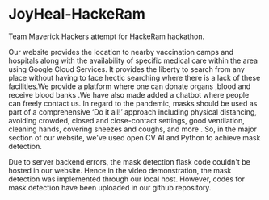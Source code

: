 # JoyHeal-HackeRam
Team Maverick Hackers attempt for HackeRam hackathon.

Our website provides the location to nearby vaccination camps and hospitals along with the availability of specific medical care within the area using Google Cloud Services. It provides the liberty to search from any place without having to face hectic searching where there is a lack of these facilities.We provide a platform where one can donate organs ,blood and receive blood banks .We have also made added a chatbot where people can freely contact us. In regard to the pandemic, masks should be used as part of a comprehensive ‘Do it all!’ approach including physical distancing, avoiding crowded, closed and close-contact settings, good ventilation, cleaning hands, covering sneezes and coughs, and more . So, in the major section of our website, we've used open CV AI and Python to achieve mask detection.

Due to server backend errors, the mask detection flask code couldn't be hosted in our website. Hence in the video demonstration, the mask detection was implemented through our local host. However, codes for mask detection have been uploaded in our github repository. 
